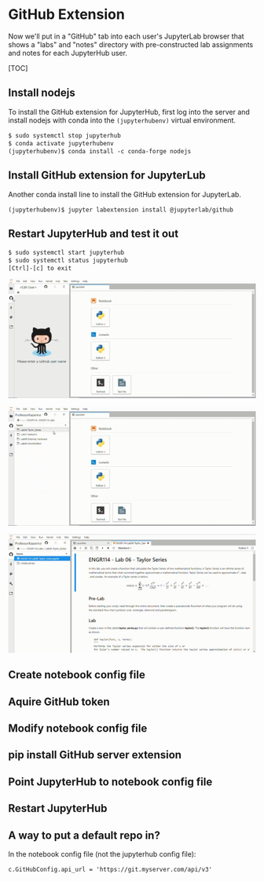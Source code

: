 # GitHub Extension

Now we'll put in a "GitHub" tab into each user's JupyterLab browser that shows a "labs" and "notes" directory with pre-constructed lab assignments and notes for each JupyterHub user.

[TOC]

## Install nodejs

To install the GitHub extension for JupyterHub, first log into the server and install nodejs with conda into the ```(jupyterhubenv)``` virtual environment.

```
$ sudo systemctl stop jupyterhub
$ conda activate jupyterhubenv
(jupyterhubenv)$ conda install -c conda-forge nodejs
```

## Install GitHub extension for JupyterLub

Another conda install line to install the GitHub extension for 
JupyterLab.

```
(jupyterhubenv)$ jupyter labextension install @jupyterlab/github
```

## Restart JupyterHub and test it out

```
$ sudo systemctl start jupyterhub
$ sudo systemctl status jupyterhub
[Ctrl]-[c] to exit
```

![GitHub Extension for JupyterLab plugin tab](images/github_plugin_tab.png)

![GitHub Extension for JupyterLab repo browser](images/github_extension_repo_browser.png)

![GitHub Extension for JupyterLab notebook open](images/github_extension_notebook_open.png)

## Create notebook config file

## Aquire GitHub token

## Modify notebook config file

## pip install GitHub server extension

## Point JupyterHub to notebook config file

## Restart JupyterHub

## A way to put a default repo in?

In the notebook config file (not the jupyterhub config file):

```
c.GitHubConfig.api_url = 'https://git.myserver.com/api/v3'
```

